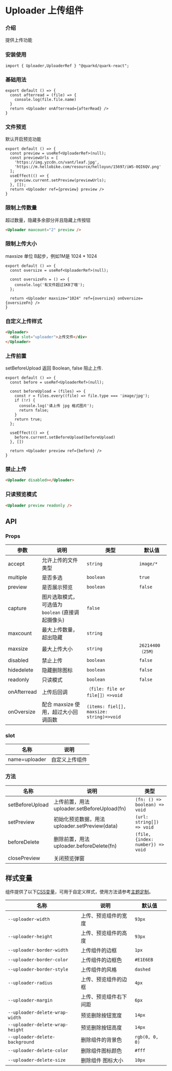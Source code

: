 # Uploader 上传组件

### 介绍

提供上传功能

### 安装使用

```tsx
import { Uploader,UploaderRef } "@quarkd/quark-react";
```

### 基础用法
```tsx
export default () => {
  const afterread = (file) => {
    console.log(file.file.name)
  }
  return <Uploader onAfterread={afterRead} />
}
```
### 文件预览
默认开启预览功能
```tsx
export default () => {
  const preview = useRef<UploaderRef>(null);
  const previewUrls = [
    'https://img.yzcdn.cn/vant/leaf.jpg',
    'https://m.hellobike.com/resource/helloyun/15697/iWS-0QI6QV.png'
  ];
  useEffect(() => {
    preview.current.setPreview(previewUrls);
  }, []);
  return <Uploader ref={preview} preview />
}
```
### 限制上传数量
超过数量，隐藏多余部分并且隐藏上传按钮
```html
<Uploader maxcount="2" preview />
```

### 限制上传大小
maxsize 单位 B起步，例如1M是 1024 * 1024
```tsx
export default () => {
  const oversize = useRef<UploaderRef>(null);

  const oversizeFn = () => {
    console.log('有文件超过1KB了哦');
  };
  
  return <Uploader maxsize="1024" ref={oversize} onOversize={oversizeFn} />
}
```

### 自定义上传样式
```html
<Uploader>
  <div slot="uploader">上传文件</div>
</Uploader>
```
### 上传前置
setBeforeUpload 返回 Boolean, false 阻止上传.
```tsx
export default () => {
  const before = useRef<UploaderRef>(null);

  const beforeUpload = (files) => {
    const r = files.every((file) => file.type === 'image/jpg');
    if (!r) {
      console.log('请上传 jpg 格式图片');
      return false;
    }
    return true;
  };

  useEffect(() => {
    before.current.setBeforeUpload(beforeUpload)
  }, [])

  return <Uploader preview ref={before} />
}
```
### 禁止上传
```html
<Uploader disabled></Uploader>
```
### 只读预览模式
```html
<Uploader preview readonly />
```
## API

### Props

| 参数         | 说明                             | 类型   | 默认值           |
|--------------|----------------------------------|--------|------------------|
| accept        | 允许上传的文件类型 | `string `                    | `image/*`|
| multiple        | 是否多选 | `boolean `                 | `true`
| preview      | 是否展示预览           | `boolean`| `false`
| capture      | 图片选取模式，可选值为 `boolean`  (直接调起摄像头) |     ` false `   |
| maxcount      | 最大上传数量，超出隐藏 | `string  `               | 
| maxsize      | 最大上传大小| `string `                |`26214400 （25M）` |
| disabled      | 禁止上传| `boolean  `               | `false` |
| hidedelete     |  隐藏删除图标        | `boolean`   | `false`|
| readonly     |  只读模式        | `boolean`   | `false`|
| onAfterread     |   上传后回调                  |  `（file: file or file[]）=>void`|     |
| onOversize     |   配合 maxsize 使用，超过大小回调函数      |  `(items: fiel[], maxsize: string)=>void`      |    |
### slot
| 名称         | 说明                             | 
|--------------|----------------------------------|
| name=uploader  | 自定义上传组件         |           

### 方法

| 名称         | 说明                             | 类型   |
|--------------|----------------------------------|--------|
| setBeforeUpload     |   上传前置，用法 uploader.setBeforeUpload(fn)                   |    `(fn: () => boolean) => void`      |
| setPreview     |   初始化预览数据，用法 uploader.setPreview(data)                   |    `(url: string[]) => void`      |
| beforeDelete     |   删除前置，用法 uploader.beforeDelete(fn)                   |    `(file, {index: number}) => void`      |
|closePreview | 关闭预览弹窗 | |

## 样式变量

组件提供了以下[CSS变量](https://developer.mozilla.org/zh-CN/docs/Web/CSS/Using_CSS_custom_properties)，可用于自定义样式，使用方法请参考[主题定制](#/zh-CN/guide/theme)。

| 名称                     | 说明                                  | 默认值          | 
| ------------------------ | -----------------------------------  | --------------- |
| `--uploader-width` | 上传、预览组件的宽度                        |   `93px`
| `--uploader-height` | 上传、预览组件的高度                           |      `93px`|
| `--uploader-border-width` | 上传组件的边框                     |      `1px`  |
| `--uploader-border-color` | 上传组件的边框色                      |    `#E1E6EB`   |
| `--uploader-border-style` | 上传组件的风格                    |      `dashed`  |
| `--uploader-radius` | 上传、预览组件的边框                   |      `4px`  |
| `--uploader-margin` | 上传、预览组件右下间距                  |      `6px`  |
| `--uploader-delete-wrap-width`  | 预览删除按钮宽度                 |      `14px ` |
| `--uploader-delete-wrap-height`  | 预览删除按钮高度                         |      `14px`  |
| `--uploader-delete-background` | 删除组件的背景色                  |   `rgb(0, 0, 0)`  |
| `--uploader-delete-color` | 删除组件图标颜色                 |      `#fff`  |
| `--uploader-delete-size` | 删除组件 图标大小                |      `10px`  |

